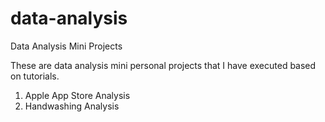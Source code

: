 # data-analysis
Data Analysis Mini Projects

These are data analysis mini personal projects that I have executed based on tutorials.

1. Apple App Store Analysis
2. Handwashing Analysis
